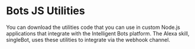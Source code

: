 # Bots JS Utilities #

You can download the utilities code that you can use in custom Node.js applications that integrate with the Intelligent Bots platform. The Alexa skill, singleBot, uses these utilities to integrate via the webhook channel.
